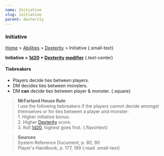 ```yaml
---
name: Initiative
slug: initiative
parent: dexterity
---
```

### Initiative
[Home](dm-operations-center) > [Abilities](abilities-menu) > [Dexterity](dexterity) > Initiative {.small-text}

**Initiative = [1d20](/roll/1d20) + [Dexterity](dexterity) [modifier](ability-modifiers)** {.text-center}

#### Tiebreakers
- Players decide ties between players.
- DM decides ties between monsters.
- DM **can** decide ties between player & monster.
{.square}

> **MrFarland House Rule**<br/>
> I use the following tiebreakers if the players cannot decide amongst themselves or for ties between a player and monster:<br/>
> 1\. Higher initiative bonus.<br/>
> 2\. Higher [Dexterity](dexterity) score.<br/>
> 3\. Roll [1d20](/roll/1d20), highest goes first.
{.flavortext}

> **Sources** <br/>
> System Reference Document, p. 80, 90<br/>
> Player's Handbook, p. 177, 189
{.read .small-text}
